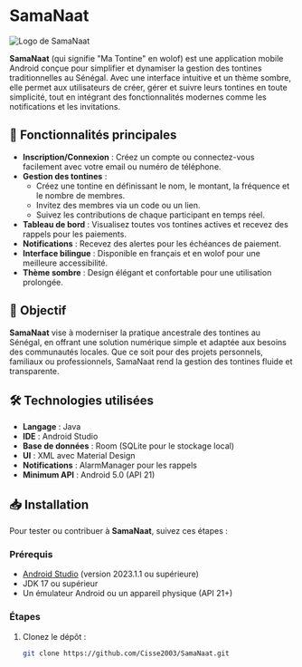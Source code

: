 # SamaNaat

![Logo de SamaNaat](https://via.placeholder.com/150.png?text=SamaNaat)

**SamaNaat** (qui signifie "Ma Tontine" en wolof) est une application mobile Android conçue pour simplifier et dynamiser la gestion des tontines traditionnelles au Sénégal. Avec une interface intuitive et un thème sombre, elle permet aux utilisateurs de créer, gérer et suivre leurs tontines en toute simplicité, tout en intégrant des fonctionnalités modernes comme les notifications et les invitations.

## 🚀 Fonctionnalités principales

- **Inscription/Connexion** : Créez un compte ou connectez-vous facilement avec votre email ou numéro de téléphone.
- **Gestion des tontines** :
  - Créez une tontine en définissant le nom, le montant, la fréquence et le nombre de membres.
  - Invitez des membres via un code ou un lien.
  - Suivez les contributions de chaque participant en temps réel.
- **Tableau de bord** : Visualisez toutes vos tontines actives et recevez des rappels pour les paiements.
- **Notifications** : Recevez des alertes pour les échéances de paiement.
- **Interface bilingue** : Disponible en français et en wolof pour une meilleure accessibilité.
- **Thème sombre** : Design élégant et confortable pour une utilisation prolongée.

## 🎯 Objectif

**SamaNaat** vise à moderniser la pratique ancestrale des tontines au Sénégal, en offrant une solution numérique simple et adaptée aux besoins des communautés locales. Que ce soit pour des projets personnels, familiaux ou professionnels, SamaNaat rend la gestion des tontines fluide et transparente.

## 🛠️ Technologies utilisées

- **Langage** : Java
- **IDE** : Android Studio
- **Base de données** : Room (SQLite pour le stockage local)
- **UI** : XML avec Material Design
- **Notifications** : AlarmManager pour les rappels
- **Minimum API** : Android 5.0 (API 21)

## 📥 Installation

Pour tester ou contribuer à **SamaNaat**, suivez ces étapes :

### Prérequis
- [Android Studio](https://developer.android.com/studio) (version 2023.1.1 ou supérieure)
- JDK 17 ou supérieur
- Un émulateur Android ou un appareil physique (API 21+)

### Étapes
1. Clonez le dépôt :
   ```bash
   git clone https://github.com/Cisse2003/SamaNaat.git
